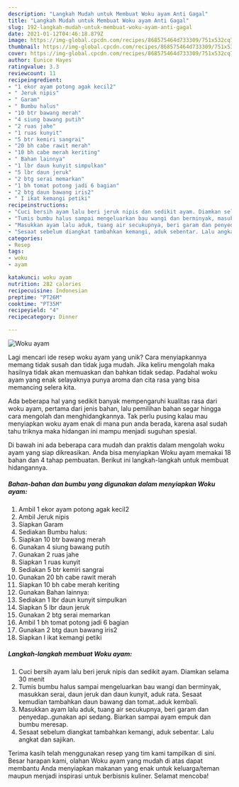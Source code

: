 ```yaml
---
description: "Langkah Mudah untuk Membuat Woku ayam Anti Gagal"
title: "Langkah Mudah untuk Membuat Woku ayam Anti Gagal"
slug: 192-langkah-mudah-untuk-membuat-woku-ayam-anti-gagal
date: 2021-01-12T04:46:18.879Z
image: https://img-global.cpcdn.com/recipes/868575464d733309/751x532cq70/woku-ayam-foto-resep-utama.jpg
thumbnail: https://img-global.cpcdn.com/recipes/868575464d733309/751x532cq70/woku-ayam-foto-resep-utama.jpg
cover: https://img-global.cpcdn.com/recipes/868575464d733309/751x532cq70/woku-ayam-foto-resep-utama.jpg
author: Eunice Hayes
ratingvalue: 3.3
reviewcount: 11
recipeingredient:
- "1 ekor ayam potong agak kecil2"
- " Jeruk nipis"
- " Garam"
- " Bumbu halus"
- "10 btr bawang merah"
- "4 siung bawang putih"
- "2 ruas jahe"
- "1 ruas kunyit"
- "5 btr kemiri sangrai"
- "20 bh cabe rawit merah"
- "10 bh cabe merah keriting"
- " Bahan lainnya"
- "1 lbr daun kunyit simpulkan"
- "5 lbr daun jeruk"
- "2 btg serai memarkan"
- "1 bh tomat potong jadi 6 bagian"
- "2 btg daun bawang iris2"
- " I ikat kemangi petiki"
recipeinstructions:
- "Cuci bersih ayam lalu beri jeruk nipis dan sedikit ayam. Diamkan selama 30 menit"
- "Tumis bumbu halus sampai mengeluarkan bau wangi dan berminyak, masukkan serai, daun jeruk dan daun kunyit, aduk rata. Sesaat kemudian tambahkan daun bawang dan tomat..aduk kembali."
- "Masukkan ayam lalu aduk, tuang air secukupnya, beri garam dan penyedap..gunakan api sedang. Biarkan sampai ayam empuk dan bumbu meresap."
- "Sesaat sebelum diangkat tambahkan kemangi, aduk sebentar. Lalu angkat dan sajikan."
categories:
- Resep
tags:
- woku
- ayam

katakunci: woku ayam 
nutrition: 282 calories
recipecuisine: Indonesian
preptime: "PT26M"
cooktime: "PT35M"
recipeyield: "4"
recipecategory: Dinner

---
```



![Woku ayam](https://img-global.cpcdn.com/recipes/868575464d733309/751x532cq70/woku-ayam-foto-resep-utama.jpg)

Lagi mencari ide resep woku ayam yang unik? Cara menyiapkannya memang tidak susah dan tidak juga mudah. Jika keliru mengolah maka hasilnya tidak akan memuaskan dan bahkan tidak sedap. Padahal woku ayam yang enak selayaknya punya aroma dan cita rasa yang bisa memancing selera kita.



Ada beberapa hal yang sedikit banyak mempengaruhi kualitas rasa dari woku ayam, pertama dari jenis bahan, lalu pemilihan bahan segar hingga cara mengolah dan menghidangkannya. Tak perlu pusing kalau mau menyiapkan woku ayam enak di mana pun anda berada, karena asal sudah tahu triknya maka hidangan ini mampu menjadi suguhan spesial.


Di bawah ini ada beberapa cara mudah dan praktis dalam mengolah woku ayam yang siap dikreasikan. Anda bisa menyiapkan Woku ayam memakai 18 bahan dan 4 tahap pembuatan. Berikut ini langkah-langkah untuk membuat hidangannya.

<!--inarticleads1-->

##### Bahan-bahan dan bumbu yang digunakan dalam menyiapkan Woku ayam:

1. Ambil 1 ekor ayam potong agak kecil2
1. Ambil  Jeruk nipis
1. Siapkan  Garam
1. Sediakan  Bumbu halus:
1. Siapkan 10 btr bawang merah
1. Gunakan 4 siung bawang putih
1. Gunakan 2 ruas jahe
1. Siapkan 1 ruas kunyit
1. Sediakan 5 btr kemiri sangrai
1. Gunakan 20 bh cabe rawit merah
1. Siapkan 10 bh cabe merah keriting
1. Gunakan  Bahan lainnya:
1. Sediakan 1 lbr daun kunyit simpulkan
1. Siapkan 5 lbr daun jeruk
1. Gunakan 2 btg serai memarkan
1. Ambil 1 bh tomat potong jadi 6 bagian
1. Gunakan 2 btg daun bawang iris2
1. Siapkan  I ikat kemangi petiki




<!--inarticleads2-->

##### Langkah-langkah membuat Woku ayam:

1. Cuci bersih ayam lalu beri jeruk nipis dan sedikit ayam. Diamkan selama 30 menit
1. Tumis bumbu halus sampai mengeluarkan bau wangi dan berminyak, masukkan serai, daun jeruk dan daun kunyit, aduk rata. Sesaat kemudian tambahkan daun bawang dan tomat..aduk kembali.
1. Masukkan ayam lalu aduk, tuang air secukupnya, beri garam dan penyedap..gunakan api sedang. Biarkan sampai ayam empuk dan bumbu meresap.
1. Sesaat sebelum diangkat tambahkan kemangi, aduk sebentar. Lalu angkat dan sajikan.




Terima kasih telah menggunakan resep yang tim kami tampilkan di sini. Besar harapan kami, olahan Woku ayam yang mudah di atas dapat membantu Anda menyiapkan makanan yang enak untuk keluarga/teman maupun menjadi inspirasi untuk berbisnis kuliner. Selamat mencoba!
